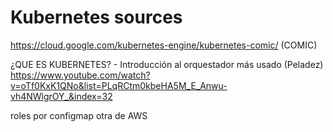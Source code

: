 # Kubernetes sources




https://cloud.google.com/kubernetes-engine/kubernetes-comic/ (COMIC)



¿QUE ES KUBERNETES? - Introducción al orquestador más usado (Peladez)
https://www.youtube.com/watch?v=oTf0KxK1QNo&list=PLqRCtm0kbeHA5M_E_Anwu-vh4NWlgrOY_&index=32 





roles por configmap
otra de AWS